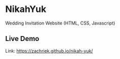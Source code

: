 # NikahYuk

Wedding Invitation Website (HTML, CSS, Javascript)

## Live Demo

Link: https://zachriek.github.io/nikah-yuk/
